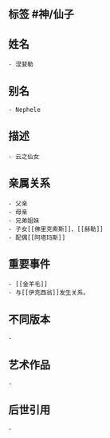 ## 标签  #神/仙子
## 姓名
	- 涅婓勒
## 别名
	- Nephele
## 描述
	- 云之仙女
## 亲属关系
	- 父亲
	- 母亲
	- 兄弟姐妹
	- 子女[[佛里克索斯]]、[[赫勒]]
	- 配偶[[阿塔玛斯]]
## 重要事件
	- [[金羊毛]]
	- 与[[伊克西翁]]发生关系。
## 不同版本
	-
## 艺术作品
	-
## 后世引用
	-
